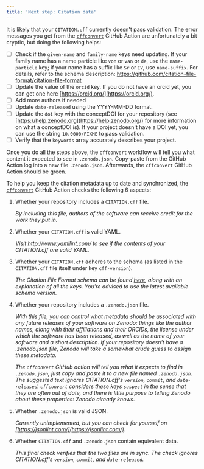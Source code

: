 ```yaml
---
title: 'Next step: Citation data'
---
```


It is likely that your `CITATION.cff` currently doesn't pass validation. The error messages you get from the [`cffconvert`](https://github.com/EDG-Acoustics/edg-acoustics/actions/workflows/cffconvert.yml) GitHub Action are unfortunately a bit cryptic, but doing the following helps:

- [ ] Check if the `given-name` and `family-name` keys need updating. If your family name has a name particle like `von` or `van` or `de`, use the `name-particle` key; if your name has a suffix like `Sr` or `IV`, use `name-suffix`. For details, refer to the schema description: https://github.com/citation-file-format/citation-file-format
- [ ] Update the value of the `orcid` key. If you do not have an orcid yet, you can get one here [https://orcid.org/](https://orcid.org/).
- [ ] Add more authors if needed
- [ ] Update `date-released` using the YYYY-MM-DD format.
- [ ] Update the `doi` key with the conceptDOI for your repository (see [https://help.zenodo.org](https://help.zenodo.org/) for more information on what a conceptDOI is). If your project doesn't have a DOI yet, you can use the string `10.0000/FIXME` to pass validation.
- [ ] Verify that the `keywords` array accurately describes your project.

Once you do all the steps above, the `cffconvert` workflow will tell you what content it expected to see in `.zenodo.json`. Copy-paste from the GitHub Action log into a new file `.zenodo.json`. Afterwards, the `cffconvert` GitHub Action should be green.


To help you keep the citation metadata up to date and synchronized, the [`cffconvert`](https://github.com/EDG-Acoustics/edg-acoustics/actions/workflows/cffconvert.yml) GitHub Action checks the following 6 aspects:

1. Whether your repository includes a `CITATION.cff` file.

    _By including this file, authors of the software can receive credit for the work they put in._

1. Whether your `CITATION.cff` is valid YAML.

    _Visit http://www.yamllint.com/ to see if the contents of your CITATION.cff are valid YAML._

1. Whether your `CITATION.cff` adheres to the schema (as listed in the `CITATION.cff` file itself under key `cff-version`).

    _The Citation File Format schema can be found [here](https://github.com/citation-file-format/citation-file-format), along with an explanation of all the keys. You're advised to use the latest available schema version._

1. Whether your repository includes a `.zenodo.json` file.

    _With this file, you can control what metadata should be associated with any future releases of your software on Zenodo: things like the author names, along with their affiliations and their ORCIDs, the license under which the software has been released, as well as the name of your software and a short description. If your repository doesn't have a .zenodo.json file, Zenodo will take a somewhat crude guess to assign these metadata._

    _The `cffconvert` GitHub action will tell you what it expects to find in `.zenodo.json`, just copy and paste it to a new file named `.zenodo.json`. The suggested text ignores CITATION.cff's `version`, `commit`, and `date-released`. `cffconvert` considers these keys `suspect` in the sense that they are often out of date, and there is little purpose to telling Zenodo about these properties: Zenodo already knows._

1. Whether `.zenodo.json` is valid JSON.

    _Currently unimplemented, but you can check for yourself on [https://jsonlint.com/](https://jsonlint.com/)._ 

1. Whether `CITATION.cff` and `.zenodo.json` contain equivalent data.

    _This final check verifies that the two files are in sync. The check ignores CITATION.cff's `version`, `commit`, and `date-released`._
